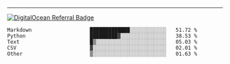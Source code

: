 ---
[![DigitalOcean Referral Badge](https://web-platforms.sfo2.digitaloceanspaces.com/WWW/Badge%203.svg)](https://www.digitalocean.com/?refcode=37fa54d82492&utm_campaign=Referral_Invite&utm_medium=Referral_Program&utm_source=badge)

<!--START_SECTION:waka-->

```text
Markdown                   █████████████░░░░░░░░░░░░   51.72 %
Python                     █████████▓░░░░░░░░░░░░░░░   38.53 %
Text                       █▒░░░░░░░░░░░░░░░░░░░░░░░   05.03 %
CSV                        ▓░░░░░░░░░░░░░░░░░░░░░░░░   02.01 %
Other                      ▒░░░░░░░░░░░░░░░░░░░░░░░░   01.63 %
```

<!--END_SECTION:waka-->


[linkedin]: https://www.linkedin.com/in/mohamed-elh/

